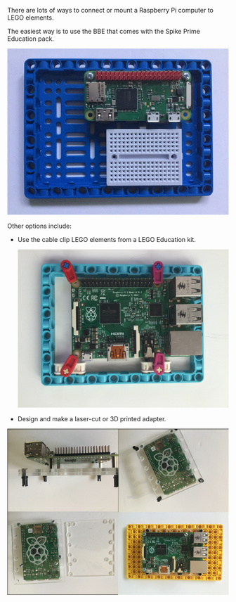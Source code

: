 
There are lots of ways to connect or mount a Raspberry Pi computer to LEGO elements.

The easiest way is to use the BBE that comes with the Spike Prime Education pack.

![laser1](images/BBE.jpg)

Other options include:

- Use the cable clip LEGO elements from a LEGO Education kit.

	![cableclips](images/cableclip.JPG)

- Design and make a laser-cut or 3D printed adapter.

 ![laser1](images/lasercut-grid.png)
